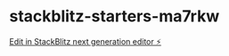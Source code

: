 # stackblitz-starters-ma7rkw

[Edit in StackBlitz next generation editor ⚡️](https://stackblitz.com/~/github.com/dtourek/stackblitz-starters-ma7rkw)